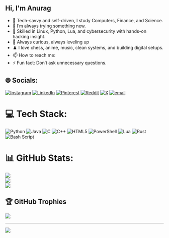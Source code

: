 ## Hi, I'm Anurag

- 🔭 Tech-savvy and self-driven, I study Computers, Finance, and Science.
- 🌱 I’m always trying something new.
- 🤔 Skilled in Linux, Python, Lua, and cybersecurity with hands-on hacking insight.
- 💬 Always curious, always leveling up
- ♟️ I love chess, anime, music, clean systems, and building digital setups.
- 📫 How to reach me: 
- ⚡  Fun fact: Don’t ask unnecessary questions.


## 🌐 Socials:
[![Instagram](https://img.shields.io/badge/Instagram-%23E4405F.svg?logo=Instagram&logoColor=white)](https://instagram.com/anurag_r._raut) [![LinkedIn](https://img.shields.io/badge/LinkedIn-%230077B5.svg?logo=linkedin&logoColor=white)](https://www.linkedin.com/in/anu-4b1640309/) [![Pinterest](https://img.shields.io/badge/Pinterest-%23E60023.svg?logo=Pinterest&logoColor=white)](https://pinterest.com/anu_2137) [![Reddit](https://img.shields.io/badge/Reddit-%23FF4500.svg?logo=Reddit&logoColor=white)](https://reddit.com/user/anurag_2006) [![X](https://img.shields.io/badge/X-black.svg?logo=X&logoColor=white)](https://x.com/AnuragRRau67403) [![email](https://img.shields.io/badge/Email-D14836?logo=gmail&logoColor=white)](https://mail.google.com/mail/u/0/?fs=1&to=anuragraut551@gmail.com&tf=cm) 

# 💻 Tech Stack:
![Python](https://img.shields.io/badge/python-3670A0?style=for-the-badge&logo=python&logoColor=ffdd54) ![Java](https://img.shields.io/badge/java-%23ED8B00.svg?style=for-the-badge&logo=openjdk&logoColor=white) ![C](https://img.shields.io/badge/c-%2300599C.svg?style=for-the-badge&logo=c&logoColor=white) ![C++](https://img.shields.io/badge/c++-%2300599C.svg?style=for-the-badge&logo=c%2B%2B&logoColor=white) ![HTML5](https://img.shields.io/badge/html5-%23E34F26.svg?style=for-the-badge&logo=html5&logoColor=white) ![PowerShell](https://img.shields.io/badge/PowerShell-%235391FE.svg?style=for-the-badge&logo=powershell&logoColor=white) ![Lua](https://img.shields.io/badge/lua-%232C2D72.svg?style=for-the-badge&logo=lua&logoColor=white) ![Rust](https://img.shields.io/badge/rust-%23000000.svg?style=for-the-badge&logo=rust&logoColor=white) ![Bash Script](https://img.shields.io/badge/bash_script-%23121011.svg?style=for-the-badge&logo=gnu-bash&logoColor=white)
# 📊 GitHub Stats:
![](https://github-readme-stats.vercel.app/api?username=Anurag2006Raut&theme=dark&hide_border=false&include_all_commits=true&count_private=true)<br/>
![](https://nirzak-streak-stats.vercel.app/?user=Anurag2006Raut&theme=dark&hide_border=false)<br/>
![](https://github-readme-stats.vercel.app/api/top-langs/?username=Anurag2006Raut&theme=dark&hide_border=false&include_all_commits=true&count_private=true&layout=compact)

## 🏆 GitHub Trophies
![](https://github-profile-trophy.vercel.app/?username=Anurag2006Raut&theme=radical&no-frame=false&no-bg=true&margin-w=4)

---
[![](https://visitcount.itsvg.in/api?id=Anurag2006Raut&icon=0&color=0)](https://visitcount.itsvg.in)

<!-- Proudly created with GPRM ( https://gprm.itsvg.in ) -->
